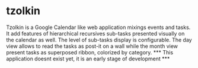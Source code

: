 # tzolkin
Tzolkin is a Google Calendar like web application mixings events and tasks.  It add features of hierarchical recursives sub-tasks presented visually on the calendar as well.  The level of sub-tasks display is configurable.  The day view allows to read the tasks as post-it on a wall while the month view present tasks as superposed ribbon, colorized by category.  *** This application doesnt exist yet, it is an early stage of development *** 
